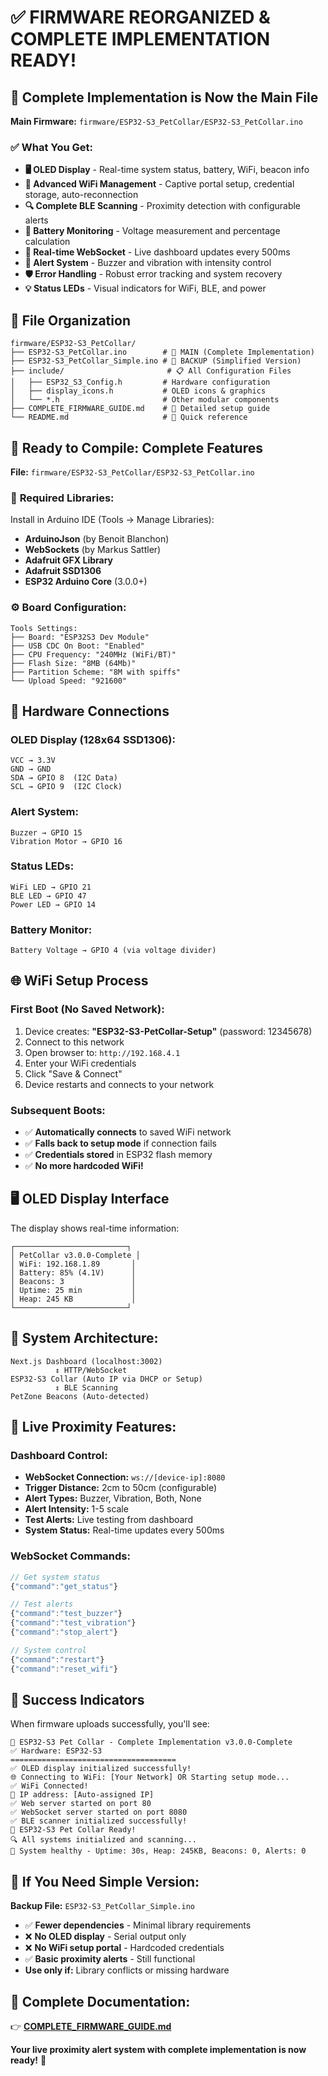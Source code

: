 # ✅ FIRMWARE REORGANIZED & COMPLETE IMPLEMENTATION READY!

## 🎯 **Complete Implementation is Now the Main File**

**Main Firmware:** `firmware/ESP32-S3_PetCollar/ESP32-S3_PetCollar.ino`

### ✅ **What You Get:**
- **🖥️ OLED Display** - Real-time system status, battery, WiFi, beacon info
- **📡 Advanced WiFi Management** - Captive portal setup, credential storage, auto-reconnection  
- **🔍 Complete BLE Scanning** - Proximity detection with configurable alerts
- **🔋 Battery Monitoring** - Voltage measurement and percentage calculation
- **💬 Real-time WebSocket** - Live dashboard updates every 500ms
- **🚨 Alert System** - Buzzer and vibration with intensity control
- **🛡️ Error Handling** - Robust error tracking and system recovery
- **💡 Status LEDs** - Visual indicators for WiFi, BLE, and power

## 📁 **File Organization**

```
firmware/ESP32-S3_PetCollar/
├── ESP32-S3_PetCollar.ino        # 🎯 MAIN (Complete Implementation)
├── ESP32-S3_PetCollar_Simple.ino # 🔧 BACKUP (Simplified Version)  
├── include/                       # 📋 All Configuration Files
│   ├── ESP32_S3_Config.h         # Hardware configuration
│   ├── display_icons.h           # OLED icons & graphics  
│   └── *.h                       # Other modular components
├── COMPLETE_FIRMWARE_GUIDE.md    # 📖 Detailed setup guide
└── README.md                     # 📄 Quick reference
```

## 🚀 **Ready to Compile: Complete Features**

**File:** `firmware/ESP32-S3_PetCollar/ESP32-S3_PetCollar.ino`

### 🔧 **Required Libraries:**
Install in Arduino IDE (Tools → Manage Libraries):
- **ArduinoJson** (by Benoit Blanchon)
- **WebSockets** (by Markus Sattler)
- **Adafruit GFX Library** 
- **Adafruit SSD1306**
- **ESP32 Arduino Core** (3.0.0+)

### ⚙️ **Board Configuration:**
```
Tools Settings:
├── Board: "ESP32S3 Dev Module"
├── USB CDC On Boot: "Enabled" 
├── CPU Frequency: "240MHz (WiFi/BT)"
├── Flash Size: "8MB (64Mb)"
├── Partition Scheme: "8M with spiffs"
└── Upload Speed: "921600"
```

## 🔌 **Hardware Connections**

### **OLED Display (128x64 SSD1306):**
```
VCC → 3.3V
GND → GND
SDA → GPIO 8  (I2C Data)
SCL → GPIO 9  (I2C Clock)
```

### **Alert System:**
```
Buzzer → GPIO 15
Vibration Motor → GPIO 16
```

### **Status LEDs:**
```
WiFi LED → GPIO 21
BLE LED → GPIO 47  
Power LED → GPIO 14
```

### **Battery Monitor:**
```
Battery Voltage → GPIO 4 (via voltage divider)
```

## 🌐 **WiFi Setup Process**

### **First Boot (No Saved Network):**
1. Device creates: **"ESP32-S3-PetCollar-Setup"** (password: 12345678)
2. Connect to this network 
3. Open browser to: `http://192.168.4.1`
4. Enter your WiFi credentials
5. Click "Save & Connect"
6. Device restarts and connects to your network

### **Subsequent Boots:**
- ✅ **Automatically connects** to saved WiFi network
- ✅ **Falls back to setup mode** if connection fails
- ✅ **Credentials stored** in ESP32 flash memory
- ✅ **No more hardcoded WiFi!**

## 🖥️ **OLED Display Interface**

The display shows real-time information:
```
┌─────────────────────────┐
│ PetCollar v3.0.0-Complete │
│ WiFi: 192.168.1.89       │
│ Battery: 85% (4.1V)      │
│ Beacons: 3               │  
│ Uptime: 25 min           │
│ Heap: 245 KB             │
└─────────────────────────┘
```

## 📡 **System Architecture:**

```
Next.js Dashboard (localhost:3002)
          ↕ HTTP/WebSocket
ESP32-S3 Collar (Auto IP via DHCP or Setup)
          ↕ BLE Scanning  
PetZone Beacons (Auto-detected)
```

## 🎯 **Live Proximity Features:**

### **Dashboard Control:**
- **WebSocket Connection:** `ws://[device-ip]:8080`
- **Trigger Distance:** 2cm to 50cm (configurable)
- **Alert Types:** Buzzer, Vibration, Both, None
- **Alert Intensity:** 1-5 scale  
- **Test Alerts:** Live testing from dashboard
- **System Status:** Real-time updates every 500ms

### **WebSocket Commands:**
```javascript
// Get system status
{"command":"get_status"}

// Test alerts
{"command":"test_buzzer"}
{"command":"test_vibration"} 
{"command":"stop_alert"}

// System control
{"command":"restart"}
{"command":"reset_wifi"}
```

## 🎉 **Success Indicators**

When firmware uploads successfully, you'll see:
```
🚀 ESP32-S3 Pet Collar - Complete Implementation v3.0.0-Complete
✅ Hardware: ESP32-S3
=====================================
✅ OLED display initialized successfully!
🌐 Connecting to WiFi: [Your Network] OR Starting setup mode...
✅ WiFi Connected!
📡 IP address: [Auto-assigned IP]
✅ Web server started on port 80
✅ WebSocket server started on port 8080  
✅ BLE scanner initialized successfully!
🎯 ESP32-S3 Pet Collar Ready!
🔍 All systems initialized and scanning...
💓 System healthy - Uptime: 30s, Heap: 245KB, Beacons: 0, Alerts: 0
```

## 🔧 **If You Need Simple Version:**

**Backup File:** `ESP32-S3_PetCollar_Simple.ino`
- ✅ **Fewer dependencies** - Minimal library requirements
- ❌ **No OLED display** - Serial output only
- ❌ **No WiFi setup portal** - Hardcoded credentials  
- ✅ **Basic proximity alerts** - Still functional
- **Use only if:** Library conflicts or missing hardware

## 📖 **Complete Documentation:**

👉 **[COMPLETE_FIRMWARE_GUIDE.md](firmware/ESP32-S3_PetCollar/COMPLETE_FIRMWARE_GUIDE.md)**

**Your live proximity alert system with complete implementation is now ready!** 🎯 